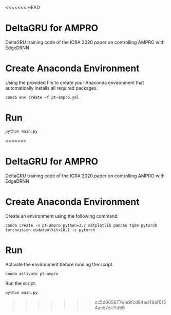 <<<<<<< HEAD
# DeltaGRU for AMPRO
DeltaGRU training code of the ICRA 2020 paper on controlling AMPRO with EdgeDRNN

# Create Anaconda Environment
Using the provided file to create your Anaconda environment that automatically installs all required packages.
```
conda env create -f pt-ampro.yml
```

# Run
```
python main.py
```
=======
# DeltaGRU for AMPRO
DeltaGRU training code of the ICRA 2020 paper on controlling AMPRO with EdgeDRNN

# Create Anaconda Environment
Create an environment using the following command:
```
conda create -n pt-ampro python=3.7 matplotlib pandas tqdm pytorch torchvision cudatoolkit=10.1 -c pytorch
```

# Run
Activate the environment before running the script.
```
conda activate pt-ampro
```
Run the script.
```
python main.py
```
>>>>>>> cc5d665677e1e9fcd84ad48af6154ae57ec11d66
